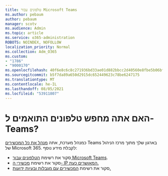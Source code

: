 ```yaml
---
title: טלפונים עבור Microsoft Teams
ms.author: pebaum
author: pebaum
manager: scotv
ms.audience: Admin
ms.topic: article
ms.service: o365-administration
ROBOTS: NOINDEX, NOFOLLOW
localization_priority: Normal
ms.collection: Adm_O365
ms.custom:
- "1786"
- "9000170"
ms.openlocfilehash: 40f6e8c6c8c271936bd33ae01d882bbcc2d40560e8fbe5b06bf9d12788f116d4
ms.sourcegitcommit: b5f7da89a650d2915dc652449623c78be6247175
ms.translationtype: MT
ms.contentlocale: he-IL
ms.lasthandoff: 08/05/2021
ms.locfileid: "53911807"
---
```

# <a name="are-you-looking-for-phones-that-are-compatible-with-teams"></a>האם אתה מחפש טלפונים התואמים ל- Teams?

כמנהל מערכת, אתה [מנהל את כל המכשירים](https://docs.microsoft.com/microsoftteams/device-management) Teams בארגון שלך מתוך מרכז הניהול של Microsoft 365. לקבלת מידע נוסף: 

- סקור את רשימת [הטלפונים עבור Microsoft Teams](https://docs.microsoft.com/microsoftteams/phones-for-teams). 
- סקור את רשימת [מכשירי ה- IP המאושרים כעת.](https://docs.microsoft.com/microsoftteams/teams-ip-phones#currently-certified-ip-phones) 
- סקור את רשימת [המכשירים עם מגבלות ובעיות ידועות.](https://support.office.com/article/control-calls-using-a-headset-in-teams-65d6e104-444d-4013-b8c2-f11317dd69a8) 